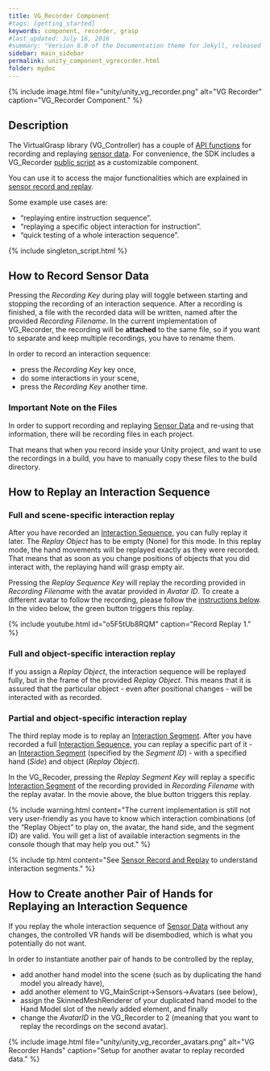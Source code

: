 ```yaml
---
title: VG_Recorder Component
#tags: [getting_started]
keywords: component, recorder, grasp
#last_updated: July 16, 2016
#summary: "Version 6.0 of the Documentation theme for Jekyll, released July 4, 2016, implements relative links so you can view the files offline or on any server without configuring urls and baseurls. Additionally, you can store pages in subdirectories. Templates for alerts and images are available."
sidebar: main_sidebar
permalink: unity_component_vgrecorder.html
folder: mydoc
---
```


{% include image.html file="unity/unity_vg_recorder.png" alt="VG Recorder" caption="VG_Recorder Component." %}

## Description

The VirtualGrasp library (VG_Controller) has a couple of [API functions](VirtualGrasp_UnityAPI.html#setprocessbyrecordedframe) 
for recording and replaying <a href="#" data-toggle="tooltip" data-original-title="{{site.data.glossary.SensorData}}">sensor data</a>. For convenience, the SDK includes a VG_Recorder <a href="#" data-toggle="tooltip" data-original-title="{{site.data.glossary.VGPublicScript}}">public script</a> as a customizable component. 

You can use it to access the major functionalities which are explained in [sensor record and replay](sensor_record_replay.html#sensor-record-replay).

Some example use cases are:
* “replaying entire instruction sequence”.
* “replaying a specific object interaction for instruction”.
* “quick testing of a whole interaction sequence”.

{% include singleton_script.html %}

## How to Record Sensor Data

Pressing the _Recording Key_ during play will toggle between starting and stopping the recording of an interaction sequence.
After a recording is finished, a file with the recorded data will be written, named after the provided _Recording Filename_. 
In the current implementation of VG_Recorder, the recording will be **attached** to the same file, so if you want to separate and keep multiple recordings, 
you have to rename them.

In order to record an interaction sequence:
* press the _Recording Key_ key once, 
* do some interactions in your scene, 
* press the _Recording Key_ another time.

### Important Note on the Files

In order to support recording and replaying <a href="#" data-toggle="tooltip" data-original-title="{{site.data.glossary.SensorData}}">Sensor Data</a>
 and re-using that information, there will be recording files in each project.

That means that when you record inside your Unity project, and want to use the recordings in a build, you have to manually copy these files to the build directory.

## How to Replay an Interaction Sequence

### Full and scene-specific interaction replay

After you have recorded an <a href="#" data-toggle="tooltip" data-original-title="{{site.data.glossary.InteractionSequence}}">Interaction Sequence</a>, you can fully replay it later. The _Replay Object_ has to be empty (None) for this mode. In this replay mode, the hand movements will be replayed exactly as they were recorded. That means that as soon as you change positions of objects that you did interact with, the replaying hand will grasp empty air. 

Pressing the _Replay Sequence Key_ will replay the recording provided in _Recording Filename_ with the avatar provided in _Avatar ID_. To create a different avatar to follow the recording, please follow the [instructions below](#how-to-create-another-pair-of-hands-for-replaying-an-interaction-sequence). In the video below, the green button triggers this replay.

{% include youtube.html id="o5F5tUb8RQM" caption="Record Replay 1." %}

### Full and object-specific interaction replay

If you assign a _Replay Object_, the interaction sequence will be replayed fully, but in the frame of the provided _Replay Object_. This means that it is assured that the particular object - even after positional changes - will be interacted with as recorded.

### Partial and object-specific interaction replay

The third replay mode is to replay an <a href="#" data-toggle="tooltip" data-original-title="{{site.data.glossary.InteractionSegment}}">Interaction Segment</a>. After you have recorded a full <a href="#" data-toggle="tooltip" data-original-title="{{site.data.glossary.InteractionSequence}}">Interaction Sequence</a>, you can replay a specific part of it - an <a href="#" data-toggle="tooltip" data-original-title="{{site.data.glossary.InteractionSegment}}">Interaction Segment</a> (specified by the _Segment ID_) - with a specified hand (_Side_) and object (_Replay Object_). 

In the VG_Recoder, pressing the _Replay Segment Key_ will replay a specific 
<a href="#" data-toggle="tooltip" data-original-title="{{site.data.glossary.InteractionSegment}}">Interaction Segment</a>
of the recording provided in _Recording Filename_ with the replay avatar. In the movie above, the blue button triggers this replay.

{% include warning.html content="The current implementation is still not very user-friendly as you have to
know which interaction combinations (of the “Replay Object” to play on, the avatar, the hand side, and the segment ID) are valid. 
You will get a list of available interaction segments in the console though that may help you out." %}
 
{% include tip.html content="See [Sensor Record and Replay](sensor_record_replay.html#background) to understand interaction segments." %}

## How to Create another Pair of Hands for Replaying an Interaction Sequence

If you replay the whole interaction sequence of <a href="#" data-toggle="tooltip" data-original-title="{{site.data.glossary.SensorData}}">Sensor Data</a>
 without any changes, the controlled VR hands will be disembodied, which is what you potentially do not want. 

In order to instantiate another pair of hands to be controlled by the replay, 
* add another hand model into the scene (such as by duplicating the hand model you already have), 
* add another element to VG_MainScript→Sensors→Avatars (see below), 
* assign the SkinnedMeshRenderer of your duplicated hand model to the Hand Model slot of the newly added element, and finally 
* change the _AvatarID_ in the VG_Recorder to 2 (meaning that you want to replay the recordings on the second avatar).

{% include image.html file="unity/unity_vg_recorder_avatars.png" alt="VG Recorder Hands" caption="Setup for another avatar to replay recorded data." %}

<!--
## Videos

{% include youtube.html id="7aRCZThEHOE" caption="Record Replay 2" %}
-->

